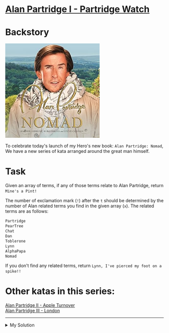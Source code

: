 # [Alan Partridge I - Partridge Watch](https://www.codewars.com/kata/5808c8eff0ed4210de000008)

# Backstory

![](./../images/alan_partidge.jpg)

To celebrate today's launch of my Hero's new book: `Alan Partridge: Nomad`, We have a new series of kata arranged around
the great man himself.

# Task

Given an array of terms, if any of those terms relate to Alan Partridge, return `Mine's a Pint!`

The number of exclamation mark (`!`) after the `t` should be determined by the number of Alan related terms you find in
the given array (`x`). The related terms are as follows:

    Partridge
    PearTree
    Chat
    Dan
    Toblerone
    Lynn
    AlphaPapa
    Nomad

If you don't find any related terms, return `Lynn, I've pierced my foot on a spike!!`

# Other katas in this series:

[Alan Partridge II - Apple Turnover](https://www.codewars.com/kata/alan-partridge-ii-apple-turnover)  
[Alan Partridge III - London](https://www.codewars.com/kata/alan-partridge-iii-london)

---

<details><summary>My Solution</summary>

```js
function part(x) {
  const terms = [
    "Partridge",
    "PearTree",
    "Chat",
    "Dan",
    "Toblerone",
    "Lynn",
    "AlphaPapa",
    "Nomad",
  ];
  let match = 0;
  for (let w of x) {
    if (terms.includes(w)) match++;
  }

  return match
    ? `Mine's a Pint${"!".repeat(match)}`
    : `Lynn, I've pierced my foot on a spike!!`;
}
```

</details>
